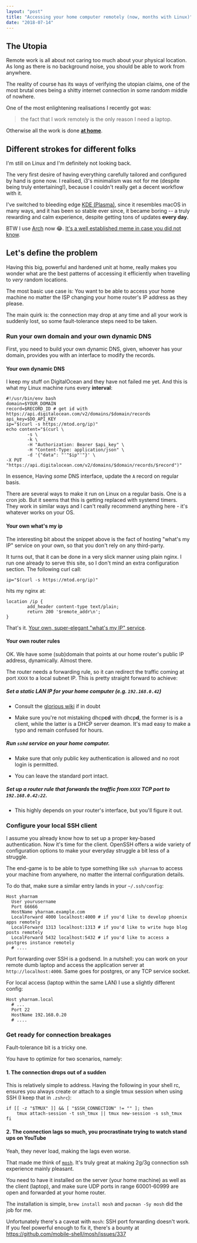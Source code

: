 ```yaml
---
layout: "post"
title: "Accessing your home computer remotely (now, months with Linux)"
date: "2018-07-14"
---
```


## The Utopia

Remote work is all about not caring too much about your physical location. As
long as there is no background noise, you should be able to work from anywhere.

The reality of course has its ways of verifying the utopian claims, one of the
most brutal ones being a shitty internet connection in some random middle of
nowhere.

One of the most enlightening realisations I recently got was:

> the fact that I work remotely is the only reason I need a laptop.

Otherwise all the work is done **[at home](/anxibits/post/2018-03-27-a-week-with-linux/)**.

## Different strokes for different folks

I'm still on Linux and I'm definitely not looking back.


The very first desire of having everything
carefully tailored and configured by hand is gone now. I realised, i3's minimalism was not for me
(despite being truly entertaining!),
because I couldn't really get a decent workflow with it.

I've switched to bleeding edge
[KDE (Plasma)](https://kde.org), since it resembles macOS in many ways,
and it has been so stable ever since, it became boring -- a truly rewarding and
calm experience, despite getting tons of updates **every day**.

BTW I use [Arch](https://archlinux.org) now :joy:. [It's a well established
meme in case you did not know](https://duckduckgo.com/?q=i+use+arch+btw&t=ffab&ia=web).


## Let's define the problem

Having this big, powerful and hardened unit at home, really makes you
wonder what are the best patterns of accessing it efficiently when travelling
to _very_ random locations.

The most basic use case is: You want to be able to access your home machine no
matter the ISP changing your home router's IP address as they please.

The main quirk is: the connection may drop at any time and all your work is suddenly lost,
so some fault-tolerance steps need to be taken.

### Run your own domain and your own dynamic DNS

First, you need to build your own dynamic DNS, given, whoever
has your domain, provides you with an interface to modify the records.

#### Your own dynamic DNS

I keep my stuff on DigitalOcean and they have not failed me yet. And this is
what my Linux machine runs every **interval**:

```
#!/usr/bin/env bash
domain=$YOUR_DOMAIN
record=$RECORD_ID # get id with https://api.digitalocean.com/v2/domains/$domain/records
api_key=$DO_API_KEY
ip="$(curl -s https://mtod.org/ip)"
echo content="$(curl \
        -s \
        -k \
        -H "Authorization: Bearer $api_key" \
        -H "Content-Type: application/json" \
        -d '{"data": "'"$ip"'"}' \
-X PUT "https://api.digitalocean.com/v2/domains/$domain/records/$record")"
```

In essence, Having _some_ DNS interface, update the `A` record on regular basis.

There are several ways to make it run on Linux on a regular basis. One is a cron job. But it
seems that this is getting replaced with systemd timers. They work in similar
ways and I can't really recommend anything here - it's whatever works on your OS.

#### Your own what's my ip

The interesting bit about the snippet above is the fact of hosting "what's my IP"
service on your own, so that you don't rely on any third-party.

It turns out, that it can be done in a very slick manner using plain nginx.
I run one already to serve this site, so I don't mind an extra configuration
section. The following curl call:

```
ip="$(curl -s https://mtod.org/ip)"
```

hits my nginx at:

```
location /ip {
        add_header content-type text/plain;
        return 200 '$remote_addr\n';
}
```

That's it. [Your own, super-elegant "what's my IP" service](https://mtod.org/ip).

#### Your own router rules

OK. We have some (sub)domain that points at our home router's public IP
address, dynamically. Almost there.

The router needs a forwarding rule, so it can redirect the traffic coming at
port `XXXX` to a local subnet IP. This is pretty straight forward to achieve:

##### Set a static LAN IP for your home computer (e.g. `192.168.0.42`)

  - Consult the [glorious wiki](https://wiki.archlinux.org/index.php/Dhcpcd)
    if in doubt

  - Make sure you're not mistaking dhcp**cd** with dhcp**d**, the former is is a
    client, while the latter is a DHCP server deamon. It's mad easy to make a typo and remain confused for hours.

##### Run `sshd` service on your home computer.

   - Make sure that only public key authentication is allowed and no root login is permitted.

   - You can leave the standard port intact.

##### Set up a router rule that forwards the traffic from `XXXX` TCP port to `192.168.0.42:22`.

   - This highly depends on your router's interface, but you'll figure it out.

### Configure your local SSH client

I assume you already know how to set up a proper key-based authentication.
Now it's time for the client. OpenSSH offers a wide variety of configuration
options to make your everyday struggle a bit less of a struggle.

The end-game is to be able to type something like `ssh yharnam` to access your
machine from anywhere, no matter the internal configuration details.

To do that, make sure a similar entry lands in your `~/.ssh/config`:

```
Host yharnam
  User yourusername
  Port 66666
  HostName yharnam.example.com
  LocalForward 4000 localhost:4000 # if you'd like to develop phoenix apps remotely
  LocalForward 1313 localhost:1313 # if you'd like to write hugo blog posts remotely
  LocalForward 5432 localhost:5432 # if you'd like to access a postgres instance remotely
  # ....
```

Port forwarding over SSH is a godsend. In a nutshell: you can work on your remote dumb laptop
and access the application server at `http://localhost:4000`. Same goes for
postgres, or any TCP service socket.

For local access (laptop within the same LAN) I use a slightly different
config:

```
Host yharnam.local
  # ...
  Port 22
  HostName 192.168.0.20
  # ....
```

### Get ready for connection breakages

Fault-tolerance bit is a tricky one.

You have to optimize for two scenarios, namely:

#### 1. The connection drops out of a sudden

This is relatively simple to address. Having the following in your shell
rc, ensures you always create or attach to a single tmux session
when using SSH (I keep that in `.zshrc`):

```
if [[ -z "$TMUX" ]] && [ "$SSH_CONNECTION" != "" ]; then
	tmux attach-session -t ssh_tmux || tmux new-session -s ssh_tmux
fi
```

#### 2. The connection lags so much, you procrastinate trying to watch stand ups on YouTube

Yeah, they never load, making the lags even worse.

That made me think of [`mosh`](https://mosh.org/). It's truly great at
making 2g/3g connection ssh experience mainly pleasant.

You need to have it installed on the server (your home machine) as well as the client
(laptop), and make sure UDP ports in range 60001-60999 are open and forwarded
at your home router.

The installation is simple, `brew install mosh` and `pacman -Sy mosh` did the
job for me.

Unfortunately there's a caveat with `mosh`: SSH port forwarding doesn't
work. If you feel powerful enough to fix it, there's a bounty at https://github.com/mobile-shell/mosh/issues/337
